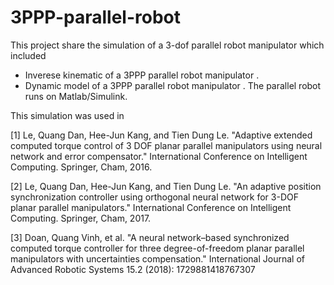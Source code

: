 # 3PPP-parallel-robot
This project share the simulation of a 3-dof parallel robot manipulator which included 
+ Inverese kinematic of a 3PPP parallel robot manipulator .
+ Dynamic model of a 3PPP parallel robot manipulator .
The parallel robot runs on Matlab/Simulink.

This simulation was used in

[1] Le, Quang Dan, Hee-Jun Kang, and Tien Dung Le. "Adaptive extended computed torque control of 3 DOF planar parallel manipulators using neural network and error compensator." International Conference on Intelligent Computing. Springer, Cham, 2016.

[2] Le, Quang Dan, Hee-Jun Kang, and Tien Dung Le. "An adaptive position synchronization controller using orthogonal neural network for 3-DOF planar parallel manipulators." International Conference on Intelligent Computing. Springer, Cham, 2017.

[3] Doan, Quang Vinh, et al. "A neural network–based synchronized computed torque controller for three degree-of-freedom planar parallel manipulators with uncertainties compensation." International Journal of Advanced Robotic Systems 15.2 (2018): 1729881418767307
